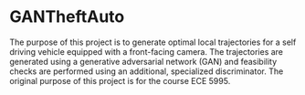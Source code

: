 # GANTheftAuto
The purpose of this project is to generate optimal local trajectories for a self driving vehicle equipped with a front-facing camera. The trajectories are generated using a generative adversarial network (GAN) and feasibility checks are performed using an additional, specialized discriminator. The original purpose of this project is for the course ECE 5995.
